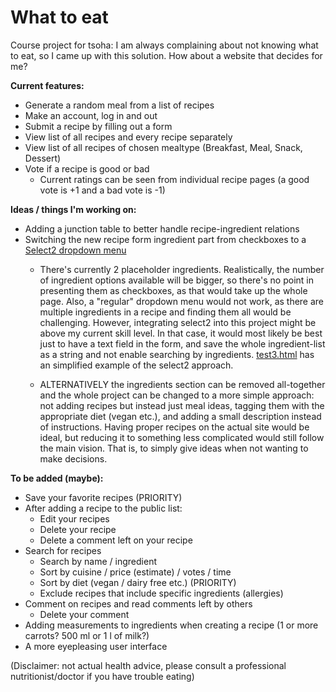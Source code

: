 # What to eat

Course project for tsoha: I am always complaining about not knowing what to eat, so I came up with this solution.
How about a website that decides for me?

**Current features:**
* Generate a random meal from a list of recipes
* Make an account, log in and out
* Submit a recipe by filling out a form
* View list of all recipes and every recipe separately
* View list of all recipes of chosen mealtype (Breakfast, Meal, Snack, Dessert)
* Vote if a recipe is good or bad
  * Current ratings can be seen from individual recipe pages (a good vote is +1 and a bad vote is -1)

**Ideas / things I'm working on:**
* Adding a junction table to better handle recipe-ingredient relations
* Switching the new recipe form ingredient part from checkboxes to a [Select2 dropdown menu](https://select2.org/getting-started/basic-usage)
  * There's currently 2 placeholder ingredients. Realistically, the number of ingredient options available will be bigger, so there's no point in presenting them as checkboxes, as that would take up the whole page. Also, a "regular" dropdown menu would not work, as there are multiple ingredients in a recipe and finding them all would be challenging. However, integrating select2 into this project might be above my current skill level. In that case, it would most likely be best just to have a text field in the form, and save the whole ingredient-list as a string and not enable searching by ingredients.
  [test3.html](templates/test3.html) has an simplified example of the select2 approach.

  * ALTERNATIVELY the ingredients section can be removed all-together and the whole project can be changed to a more simple approach: not adding recipes but instead just meal ideas, tagging them with the appropriate diet (vegan etc.), and adding a small description instead of instructions. Having proper recipes on the actual site would be ideal, but reducing it to something less complicated would still follow the main vision. That is, to simply give ideas when not wanting to make decisions.

**To be added (maybe):**
* Save your favorite recipes (PRIORITY)
* After adding a recipe to the public list:
  * Edit your recipes
  * Delete your recipe
  * Delete a comment left on your recipe
* Search for recipes
  * Search by name / ingredient
  * Sort by cuisine / price (estimate) / votes / time
  * Sort by diet (vegan / dairy free etc.) (PRIORITY)
  * Exclude recipes that include specific ingredients (allergies)
* Comment on recipes and read comments left by others
  * Delete your comment
* Adding measurements to ingredients when creating a recipe (1 or more carrots? 500 ml or 1 l of milk?)
* A more eyepleasing user interface

(Disclaimer: not actual health advice, please consult a professional nutritionist/doctor if you have trouble eating)
